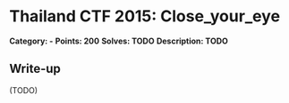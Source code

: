 # Thailand CTF 2015: Close_your_eye

**Category: -**
**Points: 200**
**Solves: TODO**
**Description: TODO**

## Write-up

(TODO)